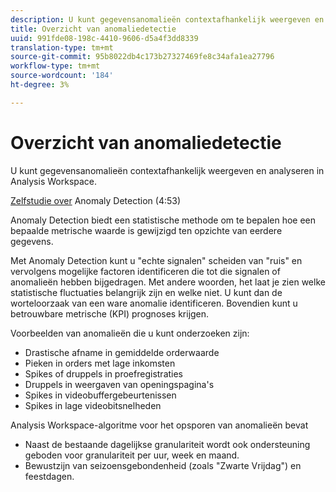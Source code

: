 ```yaml
---
description: U kunt gegevensanomalieën contextafhankelijk weergeven en analyseren in Analysis Workspace.
title: Overzicht van anomaliedetectie
uuid: 991fde08-198c-4410-9606-d5a4f3dd8339
translation-type: tm+mt
source-git-commit: 95b8022db4c173b27327469fe8c34afa1ea27796
workflow-type: tm+mt
source-wordcount: '184'
ht-degree: 3%

---
```



# Overzicht van anomaliedetectie

U kunt gegevensanomalieën contextafhankelijk weergeven en analyseren in Analysis Workspace.

[Zelfstudie over](https://docs.adobe.com/content/help/en/analytics-learn/tutorials/data-science/anomaly-detection-in-analysis-workspace.html)  Anomaly Detection (4:53)

Anomaly Detection biedt een statistische methode om te bepalen hoe een bepaalde metrische waarde is gewijzigd ten opzichte van eerdere gegevens.

Met Anomaly Detection kunt u &quot;echte signalen&quot; scheiden van &quot;ruis&quot; en vervolgens mogelijke factoren identificeren die tot die signalen of anomalieën hebben bijgedragen. Met andere woorden, het laat je zien welke statistische fluctuaties belangrijk zijn en welke niet. U kunt dan de worteloorzaak van een ware anomalie identificeren. Bovendien kunt u betrouwbare metrische (KPI) prognoses krijgen.

Voorbeelden van anomalieën die u kunt onderzoeken zijn:

* Drastische afname in gemiddelde orderwaarde
* Pieken in orders met lage inkomsten
* Spikes of druppels in proefregistraties
* Druppels in weergaven van openingspagina&#39;s
* Spikes in videobuffergebeurtenissen
* Spikes in lage videobitsnelheden

Analysis Workspace-algoritme voor het opsporen van anomalieën bevat

* Naast de bestaande dagelijkse granulariteit wordt ook ondersteuning geboden voor granulariteit per uur, week en maand.
* Bewustzijn van seizoensgebondenheid (zoals &quot;Zwarte Vrijdag&quot;) en feestdagen.
